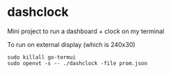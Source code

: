 # dashclock

Mini project to run a dashboard + clock on my terminal

To run on external display (which is 240x30)
```
sudo killall go-termui
sudo openvt -s -- ./dashclock -file prom.json
```

